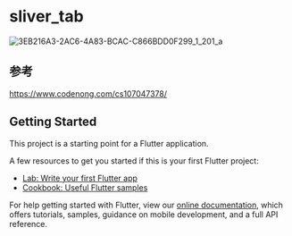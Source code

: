 # sliver_tab

![3EB216A3-2AC6-4A83-BCAC-C866BDD0F299_1_201_a](https://user-images.githubusercontent.com/73986840/121669437-45121080-cae7-11eb-9f4c-4ba5cde72731.jpeg)

## 参考
https://www.codenong.com/cs107047378/

## Getting Started

This project is a starting point for a Flutter application.

A few resources to get you started if this is your first Flutter project:

- [Lab: Write your first Flutter app](https://flutter.dev/docs/get-started/codelab)
- [Cookbook: Useful Flutter samples](https://flutter.dev/docs/cookbook)

For help getting started with Flutter, view our
[online documentation](https://flutter.dev/docs), which offers tutorials,
samples, guidance on mobile development, and a full API reference.

